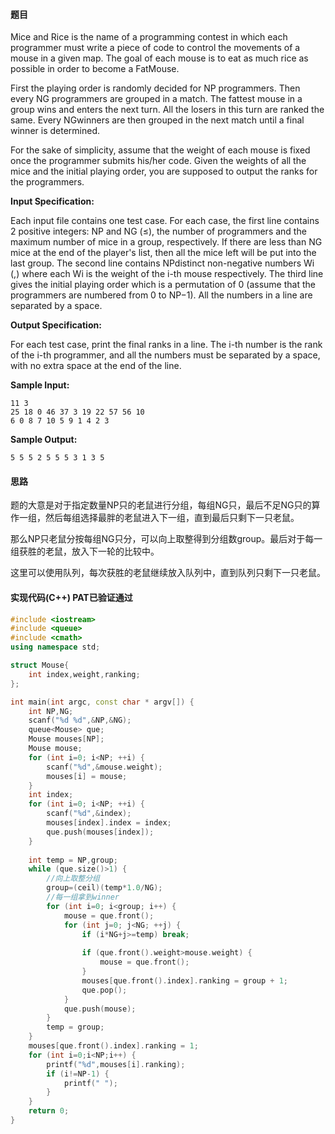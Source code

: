 #### 题目

Mice and Rice is the name of a programming contest in which each programmer must write a piece of code to control the movements of a mouse in a given map. The goal of each mouse is to eat as much rice as possible in order to become a FatMouse.

First the playing order is randomly decided for N​P​​ programmers. Then every N​G​​ programmers are grouped in a match. The fattest mouse in a group wins and enters the next turn. All the losers in this turn are ranked the same. Every N​G​​winners are then grouped in the next match until a final winner is determined.

For the sake of simplicity, assume that the weight of each mouse is fixed once the programmer submits his/her code. Given the weights of all the mice and the initial playing order, you are supposed to output the ranks for the programmers.

**Input Specification:**

Each input file contains one test case. For each case, the first line contains 2 positive integers: N​P​​ and N​G​​ (≤), the number of programmers and the maximum number of mice in a group, respectively. If there are less than N​G​​ mice at the end of the player's list, then all the mice left will be put into the last group. The second line contains N​P​​ distinct non-negative numbers W​i​​ (,) where each W​i​​ is the weight of the i-th mouse respectively. The third line gives the initial playing order which is a permutation of 0 (assume that the programmers are numbered from 0 to N​P​​−1). All the numbers in a line are separated by a space.

**Output Specification:**

For each test case, print the final ranks in a line. The i-th number is the rank of the i-th programmer, and all the numbers must be separated by a space, with no extra space at the end of the line.

**Sample Input:**

```text
11 3
25 18 0 46 37 3 19 22 57 56 10
6 0 8 7 10 5 9 1 4 2 3
```

**Sample Output:**

```text
5 5 5 2 5 5 5 3 1 3 5
```

#### 思路

题的大意是对于指定数量NP只的老鼠进行分组，每组NG只，最后不足NG只的算作一组，然后每组选择最胖的老鼠进入下一组，直到最后只剩下一只老鼠。

那么NP只老鼠分按每组NG只分，可以向上取整得到分组数group。最后对于每一组获胜的老鼠，放入下一轮的比较中。

这里可以使用队列，每次获胜的老鼠继续放入队列中，直到队列只剩下一只老鼠。

#### 实现代码(C++) PAT已验证通过

```c++
#include <iostream>
#include <queue>
#include <cmath>
using namespace std;

struct Mouse{
    int index,weight,ranking;
};

int main(int argc, const char * argv[]) {
    int NP,NG;
    scanf("%d %d",&NP,&NG);
    queue<Mouse> que;
    Mouse mouses[NP];
    Mouse mouse;
    for (int i=0; i<NP; ++i) {
        scanf("%d",&mouse.weight);
        mouses[i] = mouse;
    }
    int index;
    for (int i=0; i<NP; ++i) {
        scanf("%d",&index);
        mouses[index].index = index;
        que.push(mouses[index]);
    }
    
    int temp = NP,group;
    while (que.size()>1) {
        //向上取整分组
        group=(ceil)(temp*1.0/NG);
        //每一组拿到winner
        for (int i=0; i<group; i++) {
            mouse = que.front();
            for (int j=0; j<NG; ++j) {
                if (i*NG+j>=temp) break;
                
                if (que.front().weight>mouse.weight) {
                    mouse = que.front();
                }
                mouses[que.front().index].ranking = group + 1;
                que.pop();
            }
            que.push(mouse);
        }
        temp = group;
    }
    mouses[que.front().index].ranking = 1;
    for (int i=0;i<NP;i++) {
        printf("%d",mouses[i].ranking);
        if (i!=NP-1) {
            printf(" ");
        }
    }
    return 0;
}

``` 